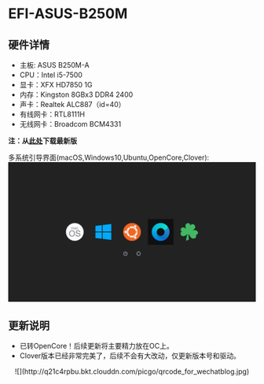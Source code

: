 # EFI-ASUS-B250M

## 硬件详情
- 主板: ASUS B250M-A
- CPU：Intel i5-7500
- 显卡：XFX HD7850 1G
- 内存：Kingston 8GBx3 DDR4 2400
- 声卡：Realtek ALC887（id=40）
- 有线网卡：RTL8111H
- 无线网卡：Broadcom BCM4331

**注：从[此处](https://github.com/lichongjia/EFI-ASUS-B250M/releases)下载最新版**

多系统引导界面(macOS,Windows10,Ubuntu,OpenCore,Clover):
![BootMenu](./BootMenu.png)


## 更新说明

* 已转OpenCore！后续更新将主要精力放在OC上。
* Clover版本已经非常完美了，后续不会有大改动，仅更新版本号和驱动。

<center>![](http://q21c4rpbu.bkt.clouddn.com/picgo/qrcode_for_wechatblog.jpg)</center>



